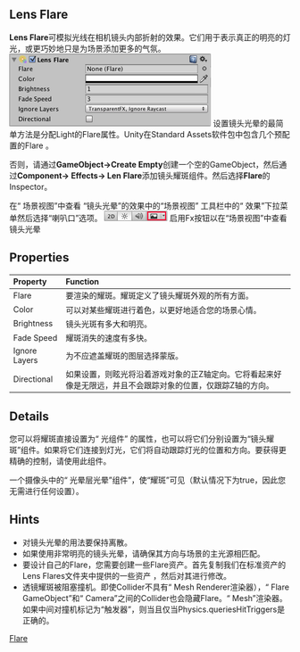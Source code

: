 
## Lens Flare
**Lens Flare**可模拟光线在相机镜头内部折射的效果。它们用于表示真正的明亮的灯光，或更巧妙地只是为场景添加更多的气氛。
![](Inspector-LensFlare.png)
设置镜头光晕的最简单方法是分配Light的Flare属性。Unity在Standard Assets软件包中包含几个预配置的Flare 。

否则，请通过**GameObject->Create Empty**创建一个空的GameObject，然后通过**Component-> Effects-> Len Flare**添加镜头耀斑组件。然后选择**Flare**的Inspector。

在“ 场景视图”中查看
 “镜头光晕”的效果中的“场景视图” 工具栏中的“ 效果”下拉菜单然后选择“喇叭口”选项。
 ![](LensFlare-FXButton.png)
 启用Fx按钮以在“场景视图”中查看镜头光晕


 ## Properties
|Property|Function|
|:-------|:-------|
|Flare|要渲染的耀斑。耀斑定义了镜头耀斑外观的所有方面。|
|Color|	可以对某些耀斑进行着色，以更好地适合您的场景心情。|
|Brightness|镜头光斑有多大和明亮。|
|Fade Speed|耀斑消失的速度有多快。|
|Ignore Layers|为不应遮盖耀斑的图层选择蒙版。|
|Directional|如果设置，则眩光将沿着游戏对象的正Z轴定向。它将看起来好像是无限远，并且不会跟踪对象的位置，仅跟踪Z轴的方向。|

## Details
您可以将耀斑直接设置为“ 光组件” 的属性，也可以将它们分别设置为“镜头耀斑”组件。如果将它们连接到灯光，它们将自动跟踪灯光的位置和方向。要获得更精确的控制，请使用此组件。

一个摄像头中的“ 光晕层光晕”组件”，使“耀斑”可见（默认情况下为true，因此您无需进行任何设置）。

## Hints
* 对镜头光晕的用法要保持离散。
* 如果使用非常明亮的镜头光晕，请确保其方向与场景的主光源相匹配。
* 要设计自己的Flare，您需要创建一些Flare资产。首先复制我们在标准资产的Lens Flares文件夹中提供的一些资产
，然后对其进行修改。
* 透镜耀斑被阻塞撞机。即使Collider不具有“ Mesh Renderer渲染器），“ Flare GameObject”和“ Camera”之间的Collider也会隐藏Flare。“ Mesh”渲染器。如果中间对撞机标记为“触发器”，则当且仅当Physics.queriesHitTriggers是正确的。


[Flare](Flare/README.md)